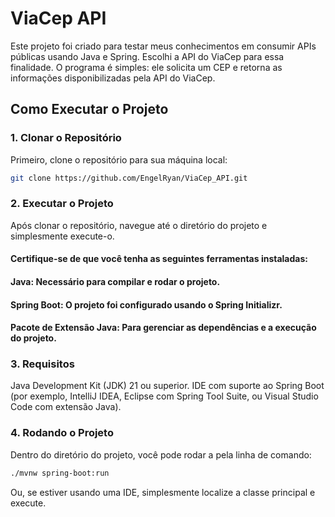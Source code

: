 # ViaCep API

Este projeto foi criado para testar meus conhecimentos em consumir APIs públicas usando Java e Spring. Escolhi a API do ViaCep para essa finalidade. O programa é simples: ele solicita um CEP e retorna as informações disponibilizadas pela API do ViaCep.
<br>

## Como Executar o Projeto
### 1. Clonar o Repositório
Primeiro, clone o repositório para sua máquina local:
```bash
git clone https://github.com/EngelRyan/ViaCep_API.git
````

### 2. Executar o Projeto
Após clonar o repositório, navegue até o diretório do projeto e simplesmente execute-o.

#### Certifique-se de que você tenha as seguintes ferramentas instaladas:
<h4>Java: Necessário para compilar e rodar o projeto.</h4>
<h4>Spring Boot: O projeto foi configurado usando o Spring Initializr.</h4>
<h4>Pacote de Extensão Java: Para gerenciar as dependências e a execução do projeto.</h4>

### 3. Requisitos
Java Development Kit (JDK) 21 ou superior.
IDE com suporte ao Spring Boot (por exemplo, IntelliJ IDEA, Eclipse com Spring Tool Suite, ou Visual Studio Code com extensão Java).
  
### 4. Rodando o Projeto
Dentro do diretório do projeto, você pode rodar a pela linha de comando:
````bash
./mvnw spring-boot:run
````
Ou, se estiver usando uma IDE, simplesmente localize a classe principal e execute.

